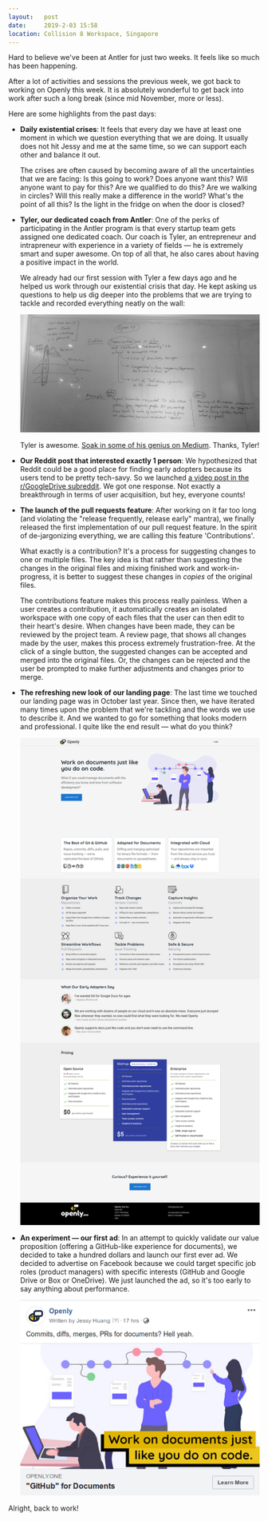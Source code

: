 ```yaml
---
layout:   post
date:     2019-2-03 15:58
location: Collision 8 Workspace, Singapore
---
```


Hard to believe we've been at Antler for just two weeks. It feels like so much
has been happening.

After a lot of activities and sessions the previous week, we got back to working
on Openly this week. It is absolutely wonderful to get back into work after such
a long break (since mid November, more or less).

Here are some highlights from the past days:

- **Daily existential crises**:
  It feels that every day we have at least one moment in which we question
  everything that we are doing. It usually does not hit Jessy and me at the
  same time, so we can support each other and balance it out.

  The crises are often caused by becoming aware of all the
  uncertainties that we are facing: Is this going to work? Does anyone want
  this? Will anyone want to pay for this? Are we qualified to do this? Are we
  walking in circles? Will this really make a difference in the world?
  What's the point of all this? Is the light in the fridge
  on when the door is closed?

- **Tyler, our dedicated coach from Antler**:
  One of the perks of participating in the Antler program is that every startup
  team gets assigned one dedicated coach. Our coach is Tyler, an entrepreneur
  and intrapreneur with experience in a variety of fields &mdash; he is
  extremely smart and super awesome. On top of all that, he also cares about
  having a positive impact in the world.

  We already had our first session with Tyler a few days ago and he helped us
  work through our existential crisis that day. He kept asking us questions to
  help us dig deeper into the problems that we are trying to tackle and recorded
  everything neatly on the wall:

  ![Problem Drilldown](/images/openly/2019-02-03_coaching.jpg)  

  Tyler is awesome.
  [Soak in some of his genius on Medium](https://medium.com/@tynorwoodlive).
  Thanks, Tyler!

- **Our Reddit post that interested exactly 1 person**:
  We hypothesized that Reddit could be a good place for finding early adopters
  because its users tend to be pretty tech-savy. So we launched [a video post in
  the r/GoogleDrive subreddit](https://www.reddit.com/r/GoogleDrive/comments/aknl7k/git_for_google_drive_feedback/).
  We got one response. Not exactly a breakthrough
  in terms of user acquisition, but hey, everyone counts!

- **The launch of the pull requests feature**:
  After working on it far too long (and violating the "release frequently,
  release early" mantra), we finally released the first implementation of our
  pull request feature. In the spirit of de-jargonizing everything, we are
  calling this feature 'Contributions'.

  What exactly is a contribution? It's a process for suggesting changes to
  one or multiple files. The key idea is that rather than suggesting the changes
  in the original files and mixing finished work and work-in-progress, it is
  better to suggest these changes in *copies* of the original files.

  The contributions feature makes this process really painless. When a user
  creates a contribution, it automatically creates an isolated workspace with
  one copy of each files that the user can then edit to their heart's desire.
  When changes have been made, they can be reviewed by the project team. A
  review page, that shows all changes made by the user, makes this process
  extremely frustration-free. At the click of a single button, the suggested
  changes can be accepted and merged into the original files. Or, the changes
  can be rejected and the user be prompted to make further adjustments and
  changes prior to merge.

- **The refreshing new look of our landing page**:
  The last time we touched our landing page was in October last year.
  Since then, we have
  iterated many times upon the problem that we're tackling and the words we use
  to describe it. And we wanted to go for something that looks modern and
  professional. I quite like the end result &mdash; what do you think?

  ![Redesigned Landing Page](/images/openly/2019-02-03_landing-page.png)  

- **An experiment &mdash; our first ad**:
  In an attempt to quickly validate our value proposition (offering a
  GitHub-like experience for documents), we decided to take a hundred dollars
  and launch our first ever ad. We decided to advertise on Facebook because we
  could target specific job roles (product managers) with specific interests
  (GitHub and Google Drive or Box or OneDrive). We just launched the ad, so it's
  too early to say anything about performance.

  ![Our Facebook Ad](/images/openly/2019-02-03_facebook-ad.png)

Alright, back to work!   
